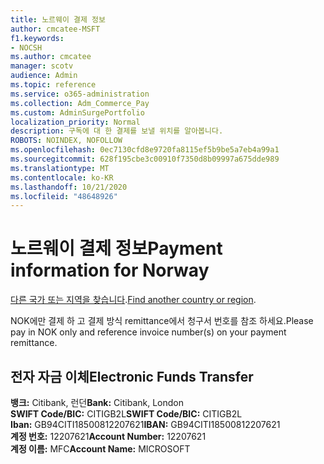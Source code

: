 ```yaml
---
title: 노르웨이 결제 정보
author: cmcatee-MSFT
f1.keywords:
- NOCSH
ms.author: cmcatee
manager: scotv
audience: Admin
ms.topic: reference
ms.service: o365-administration
ms.collection: Adm_Commerce_Pay
ms.custom: AdminSurgePortfolio
localization_priority: Normal
description: 구독에 대 한 결제를 보낼 위치를 알아봅니다.
ROBOTS: NOINDEX, NOFOLLOW
ms.openlocfilehash: 0ec7130cfd8e9720fa8115ef5b9be5a7eb4a99a1
ms.sourcegitcommit: 628f195cbe3c00910f7350d8b09997a675dde989
ms.translationtype: MT
ms.contentlocale: ko-KR
ms.lasthandoff: 10/21/2020
ms.locfileid: "48648926"
---
```

# <a name="payment-information-for-norway"></a><span data-ttu-id="952f3-103">노르웨이 결제 정보</span><span class="sxs-lookup"><span data-stu-id="952f3-103">Payment information for Norway</span></span>

<span data-ttu-id="952f3-104">[다른 국가 또는 지역을 찾습니다](../billing-and-payments/pay-for-your-subscription.md).</span><span class="sxs-lookup"><span data-stu-id="952f3-104">[Find another country or region](../billing-and-payments/pay-for-your-subscription.md).</span></span>

<span data-ttu-id="952f3-105">NOK에만 결제 하 고 결제 방식 remittance에서 청구서 번호를 참조 하세요.</span><span class="sxs-lookup"><span data-stu-id="952f3-105">Please pay in NOK only and reference invoice number(s) on your payment remittance.</span></span>

## <a name="electronic-funds-transfer"></a><span data-ttu-id="952f3-106">전자 자금 이체</span><span class="sxs-lookup"><span data-stu-id="952f3-106">Electronic Funds Transfer</span></span>

<span data-ttu-id="952f3-107">**뱅크:** Citibank, 런던</span><span class="sxs-lookup"><span data-stu-id="952f3-107">**Bank:** Citibank, London</span></span>  
<span data-ttu-id="952f3-108">**SWIFT Code/BIC:** CITIGB2L</span><span class="sxs-lookup"><span data-stu-id="952f3-108">**SWIFT Code/BIC:** CITIGB2L</span></span>  
<span data-ttu-id="952f3-109">**Iban:** GB94CITI18500812207621</span><span class="sxs-lookup"><span data-stu-id="952f3-109">**IBAN:** GB94CITI18500812207621</span></span>  
<span data-ttu-id="952f3-110">**계정 번호:** 12207621</span><span class="sxs-lookup"><span data-stu-id="952f3-110">**Account Number:** 12207621</span></span>  
<span data-ttu-id="952f3-111">**계정 이름:** MFC</span><span class="sxs-lookup"><span data-stu-id="952f3-111">**Account Name:** MICROSOFT</span></span>  